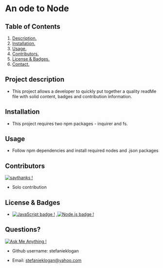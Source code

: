 # An ode to Node

## Table of Contents
1. [ Description. ](#description)
2. [ Installation. ](#install)
3. [ Usage. ](#usage)
4. [ Contributors. ](#contribute)
5. [ License & Badges. ](#streetcred)
6. [ Contact. ](#contact)


<a name="description"></a>
## Project description

* This project allows a developer to quickly put together a quality readMe file with solid content, badges and contribution information.

<a name="install"></a>
## Installation

* This project requires two npm packages - inquirer and fs.

<a name="usage"></a>
## Usage

* Follow npm dependencies and install required nodes and .json packages

<a name="contribute"></a>
## Contributors
[![saythanks !](https://img.shields.io/badge/say-thanks-ff69b4.svg)](https://saythanks.io/to/kennethreitz)
* Solo contribution

<a name="streetcred"></a>
## License & Badges

* [![JavaScript badge !](https://img.shields.io/badge/Powered%20by-JavaScript-green)](https://shields.io/)
,[![Node.js badge !](https://img.shields.io/badge/Commanded%20with-Nodejs-blueviolet)](https://shields.io/)


<a name="contact"></a>
## Questions?
[![Ask Me Anything !](https://img.shields.io/badge/Ask%20me-anything-1abc9c.svg)](https://GitHub.com/Naereen/ama)
* Github username: stefanieklogan

* Email: stefanieklogan@yahoo.com